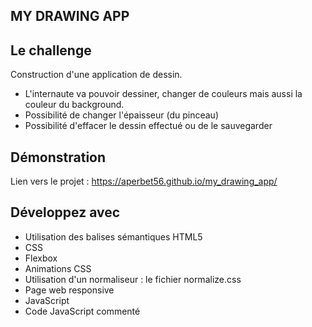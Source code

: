 ## MY DRAWING APP

## Le challenge

Construction d'une application de dessin.

- L'internaute va pouvoir dessiner, changer de couleurs mais aussi la couleur du background.
- Possibilité de changer l'épaisseur (du pinceau)
- Possibilité d'effacer le dessin effectué ou de le sauvegarder

## Démonstration

Lien vers le projet : https://aperbet56.github.io/my_drawing_app/

## Développez avec

- Utilisation des balises sémantiques HTML5
- CSS
- Flexbox
- Animations CSS
- Utilisation d'un normaliseur : le fichier normalize.css
- Page web responsive
- JavaScript
- Code JavaScript commenté
